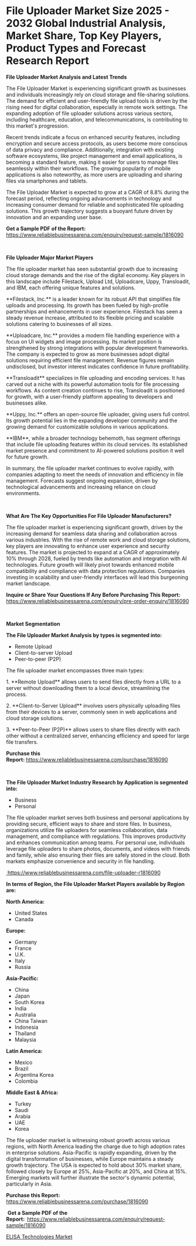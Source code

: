 <p><h1>File Uploader Market Size 2025 - 2032 Global Industrial Analysis, Market Share, Top Key Players, Product Types and Forecast Research Report</h1></p><p><strong>File Uploader Market Analysis and Latest Trends</strong></p>
<p><p>The File Uploader Market is experiencing significant growth as businesses and individuals increasingly rely on cloud storage and file-sharing solutions. The demand for efficient and user-friendly file upload tools is driven by the rising need for digital collaboration, especially in remote work settings. The expanding adoption of file uploader solutions across various sectors, including healthcare, education, and telecommunications, is contributing to this market's progression.</p><p>Recent trends indicate a focus on enhanced security features, including encryption and secure access protocols, as users become more conscious of data privacy and compliance. Additionally, integration with existing software ecosystems, like project management and email applications, is becoming a standard feature, making it easier for users to manage files seamlessly within their workflows. The growing popularity of mobile applications is also noteworthy, as more users are uploading and sharing files via smartphones and tablets.</p><p>The File Uploader Market is expected to grow at a CAGR of 8.8% during the forecast period, reflecting ongoing advancements in technology and increasing consumer demand for reliable and sophisticated file uploading solutions. This growth trajectory suggests a buoyant future driven by innovation and an expanding user base.</p></p>
<p><strong>Get a Sample PDF of the Report:&nbsp;</strong> <a href="https://www.reliablebusinessarena.com/enquiry/request-sample/1816090?utm_campaign=3222&utm_medium=2&utm_source=Github&utm_content=ia&utm_term=10032025&utm_id=file-uploader">https://www.reliablebusinessarena.com/enquiry/request-sample/1816090</a></p>
<p>&nbsp;</p>
<p><strong>File Uploader Major Market Players</strong></p>
<p><p>The file uploader market has seen substantial growth due to increasing cloud storage demands and the rise of the digital economy. Key players in this landscape include Filestack, Upload Ltd, Uploadcare, Uppy, Transloadit, and IBM, each offering unique features and solutions.</p><p>**Filestack, Inc.** is a leader known for its robust API that simplifies file uploads and processing. Its growth has been fueled by high-profile partnerships and enhancements in user experience. Filestack has seen a steady revenue increase, attributed to its flexible pricing and scalable solutions catering to businesses of all sizes.</p><p>**Uploadcare, Inc.** provides a modern file handling experience with a focus on UI widgets and image processing. Its market position is strengthened by strong integrations with popular development frameworks. The company is expected to grow as more businesses adopt digital solutions requiring efficient file management. Revenue figures remain undisclosed, but investor interest indicates confidence in future profitability.</p><p>**Transloadit** specializes in file uploading and encoding services. It has carved out a niche with its powerful automation tools for file processing workflows. As content creation continues to rise, Transloadit is positioned for growth, with a user-friendly platform appealing to developers and businesses alike.</p><p>**Uppy, Inc.** offers an open-source file uploader, giving users full control. Its growth potential lies in the expanding developer community and the growing demand for customizable solutions in various applications.</p><p>**IBM**, while a broader technology behemoth, has segment offerings that include file uploading features within its cloud services. Its established market presence and commitment to AI-powered solutions position it well for future growth.</p><p>In summary, the file uploader market continues to evolve rapidly, with companies adapting to meet the needs of innovation and efficiency in file management. Forecasts suggest ongoing expansion, driven by technological advancements and increasing reliance on cloud environments.</p></p>
<p>&nbsp;</p>
<p><strong>What Are The Key Opportunities For File Uploader Manufacturers?</strong></p>
<p><p>The file uploader market is experiencing significant growth, driven by the increasing demand for seamless data sharing and collaboration across various industries. With the rise of remote work and cloud storage solutions, key players are innovating to enhance user experience and security features. The market is projected to expand at a CAGR of approximately 10% through 2028, fueled by trends like automation and integration with AI technologies. Future growth will likely pivot towards enhanced mobile compatibility and compliance with data protection regulations. Companies investing in scalability and user-friendly interfaces will lead this burgeoning market landscape.</p></p>
<p><strong>Inquire or Share Your Questions If Any Before Purchasing This Report:</strong> <a href="https://www.reliablebusinessarena.com/enquiry/pre-order-enquiry/1816090?utm_campaign=3222&utm_medium=2&utm_source=Github&utm_content=ia&utm_term=10032025&utm_id=file-uploader">https://www.reliablebusinessarena.com/enquiry/pre-order-enquiry/1816090</a></p>
<p>&nbsp;</p>
<p><strong>Market Segmentation</strong></p>
<p><strong>The File Uploader Market Analysis by types is segmented into:</strong></p>
<p><ul><li>Remote Upload</li><li>Client-to-server Upload</li><li>Peer-to-peer (P2P)</li></ul></p>
<p><p>The file uploader market encompasses three main types: </p><p>1. **Remote Upload** allows users to send files directly from a URL to a server without downloading them to a local device, streamlining the process. </p><p>2. **Client-to-Server Upload** involves users physically uploading files from their devices to a server, commonly seen in web applications and cloud storage solutions. </p><p>3. **Peer-to-Peer (P2P)** allows users to share files directly with each other without a centralized server, enhancing efficiency and speed for large file transfers.</p></p>
<p><strong>Purchase this Report:&nbsp;</strong><a href="https://www.reliablebusinessarena.com/purchase/1816090?utm_campaign=3222&utm_medium=2&utm_source=Github&utm_content=ia&utm_term=10032025&utm_id=file-uploader">https://www.reliablebusinessarena.com/purchase/1816090</a></p>
<p>&nbsp;</p>
<p><strong>The File Uploader Market Industry Research by Application is segmented into:</strong></p>
<p><ul><li>Business</li><li>Personal</li></ul></p>
<p><p>The file uploader market serves both business and personal applications by providing secure, efficient ways to share and store files. In business, organizations utilize file uploaders for seamless collaboration, data management, and compliance with regulations. This improves productivity and enhances communication among teams. For personal use, individuals leverage file uploaders to share photos, documents, and videos with friends and family, while also ensuring their files are safely stored in the cloud. Both markets emphasize convenience and security in file handling.</p></p>
<p><a href="https://www.reliablebusinessarena.com/file-uploader-r1816090?utm_campaign=3222&utm_medium=2&utm_source=Github&utm_content=ia&utm_term=10032025&utm_id=file-uploader">&nbsp;https://www.reliablebusinessarena.com/file-uploader-r1816090</a></p>
<p><strong>In terms of Region, the File Uploader Market Players available by Region are:</strong></p>
<p>
    <p> <strong> North America: </strong>
        <ul>
            <li>United States</li>
            <li>Canada</li>
        </ul>
        </p> 
    <p> <strong> Europe: </strong>
        <ul>
            <li>Germany</li>
            <li>France</li>
            <li>U.K.</li>
            <li>Italy</li>
            <li>Russia</li>
        </ul>
        </p> 
    <p> <strong> Asia-Pacific: </strong>
        <ul>
            <li>China</li>
            <li>Japan</li>
            <li>South Korea</li>
            <li>India</li>
            <li>Australia</li>
            <li>China Taiwan</li>
            <li>Indonesia</li>
            <li>Thailand</li>
            <li>Malaysia</li>
        </ul>
        </p> 
    <p> <strong> Latin America: </strong>
        <ul>
            <li>Mexico</li>
            <li>Brazil</li>
            <li>Argentina Korea</li>
            <li>Colombia</li>
        </ul>
        </p> 
    <p> <strong> Middle East & Africa: </strong>
        <ul>
            <li>Turkey</li>
            <li>Saudi</li>
            <li>Arabia</li>
            <li>UAE</li>
            <li>Korea</li>
        </ul>
    </p>
    </p>
<p><p>The file uploader market is witnessing robust growth across various regions, with North America leading the charge due to high adoption rates in enterprise solutions. Asia-Pacific is rapidly expanding, driven by the digital transformation of businesses, while Europe maintains a steady growth trajectory. The USA is expected to hold about 30% market share, followed closely by Europe at 25%, Asia-Pacific at 20%, and China at 15%. Emerging markets will further illustrate the sector's dynamic potential, particularly in Asia.</p></p>
<p><strong>Purchase this Report: </strong><a href="https://www.reliablebusinessarena.com/purchase/1816090?utm_campaign=3222&utm_medium=2&utm_source=Github&utm_content=ia&utm_term=10032025&utm_id=file-uploader">https://www.reliablebusinessarena.com/purchase/1816090</a></p>
<p>&nbsp;<strong>Get a Sample PDF of the Report:&nbsp;&nbsp;</strong><a href="https://www.reliablebusinessarena.com/enquiry/request-sample/1816090?utm_campaign=3222&utm_medium=2&utm_source=Github&utm_content=ia&utm_term=10032025&utm_id=file-uploader">https://www.reliablebusinessarena.com/enquiry/request-sample/1816090</a></p>
<p><strong></strong></p>
<p><p><a href="https://github.com/ijffseandy/Market-Research-Report-List-1/blob/main/elisa-technologies-market.md?utm_campaign=3222&utm_medium=2&utm_source=Github&utm_content=ia&utm_term=10032025&utm_id=file-uploader">ELISA Technologies Market</a></p></p>
